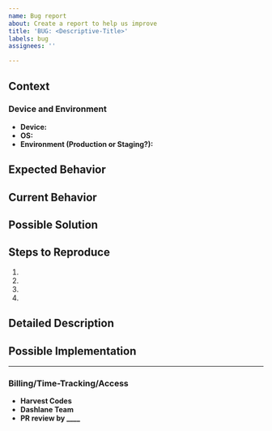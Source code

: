 ```yaml
---
name: Bug report
about: Create a report to help us improve
title: 'BUG: <Descriptive-Title>'
labels: bug
assignees: ''

---
```


<!--- Provide a general summary of the issue in the Title above -->

## Context
### Device and Environment
<!--- What device and operating system were you running when you found the bug?  -->
- **Device:** 
- **OS:**
- **Environment (Production or Staging?):**

<!--- How has this issue affected you? What are you trying to accomplish?  -->
<!--- Provide a general summary of the issue in the Title above -->

## Expected Behavior
<!--- Tell us what should happen -->

## Current Behavior
<!--- Tell us what happens instead of the expected behavior -->

## Possible Solution
<!--- Not obligatory, but suggest a fix/reason for the bug, -->

## Steps to Reproduce
<!--- Provide a link to a live example (video/screenshots), or an  -->
<!--- unambiguous set of steps toreproduce this bug. -->
1.
2.
3.
4.

## Detailed Description
<!--- Provide a detailed description of the change or addition you are proposing -->

## Possible Implementation
<!--- Not obligatory, but suggest an idea for implementing addition or change -->
----------------

### Billing/Time-Tracking/Access
- **Harvest Codes**
- **Dashlane Team**
- **PR review by ____**
